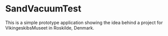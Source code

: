 # SandVacuumTest
This is a simple prototype application showing the idea behind a project for VikingeskibsMuseet in Roskilde, Denmark.
